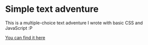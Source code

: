 # Simple text adventure

This is a multiple-choice text adventure I wrote with basic CSS and JavaScript :P

[You can find it here](https://dudeldups.github.io/simple-text-adventure/)
